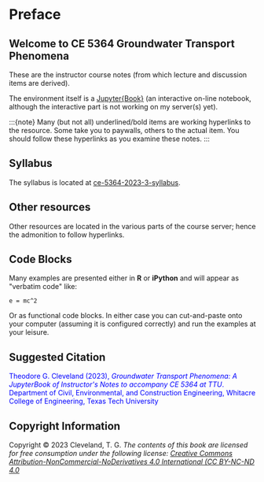 # Preface

## Welcome to CE 5364 Groundwater Transport Phenomena

These are the instructor course notes (from which lecture and discussion items are derived).

The environment itself is a [Jupyter{Book}](https://jupyterbook.org/en/stable/intro.html) (an interactive on-line notebook, although the interactive part is not working on my server(s) yet).

:::{note}
Many (but not all) underlined/bold items are working hyperlinks to the resource.  Some take you to paywalls, others to the actual item.  You should follow these hyperlinks as you examine these notes.
:::

## Syllabus
The syllabus is located at [ce-5364-2023-3-syllabus](http://54.243.252.9/ce-5364-webroot/0-Syllabus/ce-5364-2023-3-Syllabus.html).

## Other resources
Other resources are located in the various parts of the course server; hence the admonition to follow hyperlinks.

## Code Blocks
Many examples are presented either in $\textbf{R}$ or $\textbf{iPython}$ and will appear as "verbatim code" like:

```
e = mc^2
```

Or as functional code blocks.  In either case you can cut-and-paste onto your computer (assuming it is configured correctly) and run the examples at your leisure.

## Suggested Citation

<font color=blue>Theodore G. Cleveland (2023), *Groundwater Transport Phenomena: A JupyterBook of Instructor's Notes to accompany CE 5364 at TTU*. Department of Civil, Environmental, and Construction Engineering, Whitacre College of Engineering, Texas Tech University</font>

## Copyright Information
Copyright © 2023 Cleveland, T. G. *The contents of this book are licensed for free consumption under the following license: [Creative Commons Attribution-NonCommercial-NoDerivatives 4.0 International (CC BY-NC-ND 4.0](https://creativecommons.org/licenses/by-nc-nd/4.0/)* 


